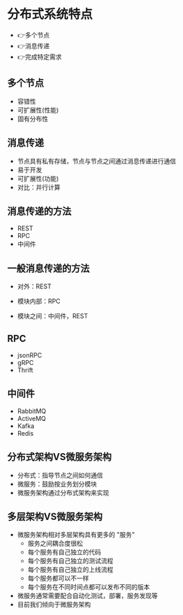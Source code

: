 # 分布式系统特点

- 👉多个节点
- 👉消息传递
- 👉完成特定需求

## 多个节点

- 容错性
- 可扩展性(性能)
- 固有分布性

## 消息传递

- 节点具有私有存储，节点与节点之间通过消息传递进行通信
- 易于开发
- 可扩展性(功能)
- 对比：并行计算

## 消息传递的方法

- REST
- RPC
- 中间件

## 一般消息传递的方法

- 对外：REST
- 模块内部：RPC
    
- 模块之间：中间件，REST

## RPC
- jsonRPC
- gRPC
- Thrift

## 中间件
- RabbitMQ
- ActiveMQ
- Kafka
- Redis

## 分布式架构VS微服务架构

- 分布式：指导节点之间如何通信
- 微服务：鼓励按业务划分模块
- 微服务架构通过分布式架构来实现

## 多层架构VS微服务架构

- 微服务架构相对多层架构具有更多的 "服务"
    - 服务之间耦合度很松
    - 每个服务有自己独立的代码
    - 每个服务有自己独立的测试流程
    - 每个服务有自己独立的上线流程
    - 每个服务都可以不一样
    - 每个服务在不同时间点都可以发布不同的版本
- 微服务通常需要配合自动化测试，部署，服务发现等
- 目前我们倾向于微服务架构



